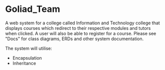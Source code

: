 # Goliad_Team

A web system for a college called Information and Technology college that displays courses which redirect to their respective modules and tutors when clicked. A user will also be able to register for a course. Please see "Docs" for class diagrams, ERDs and other system documentation.

The system will utilise:
* Encapsulation
* Inheritance
